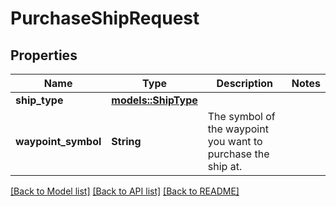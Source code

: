 # PurchaseShipRequest

## Properties

Name | Type | Description | Notes
------------ | ------------- | ------------- | -------------
**ship_type** | [**models::ShipType**](ShipType.md) |  | 
**waypoint_symbol** | **String** | The symbol of the waypoint you want to purchase the ship at. | 

[[Back to Model list]](../README.md#documentation-for-models) [[Back to API list]](../README.md#documentation-for-api-endpoints) [[Back to README]](../README.md)


